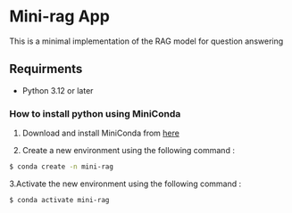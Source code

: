 # Mini-rag App

This is a minimal implementation of the RAG model for question answering 

## Requirments

- Python 3.12 or later

### How to install python using MiniConda 

1. Download and install MiniConda from [here](https://www.anaconda.com/docs/getting-started/miniconda/install#quickstart-install-instructions)

2. Create a new environment using the following command : 
```bash
$ conda create -n mini-rag
```

3.Activate the new environment using the following command :
```bash
$ conda activate mini-rag
```


